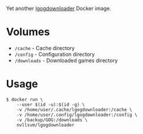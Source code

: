 Yet another [lgogdownloader](https://github.com/Sude-/lgogdownloader) Docker image.

# Volumes

- ``/cache`` - Cache directory
- ``/config`` - Configuration directory
- ``/downloads`` - Downloaded games directory

# Usage

```
$ docker run \
    --user $(id -u):$(id -g) \
    -v /home/user/.cache/lgogdownloader:/cache \
    -v /home/user/.config/lgogdownloader:/config \
    -v /backup/GOG:/downloads \
    nvllsvm/lgogdownloader
```
